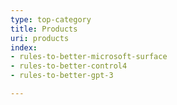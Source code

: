 ```yaml
---
type: top-category
title: Products
uri: products
index:
- rules-to-better-microsoft-surface
- rules-to-better-control4
- rules-to-better-gpt-3

---
```


